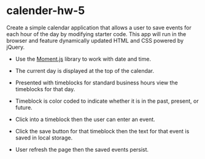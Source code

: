 # calender-hw-5

Create a simple calendar application that allows a user to save events for each hour of the day by modifying starter code. This app will run in the browser and feature dynamically updated HTML and CSS powered by jQuery.

*   Use the [Moment.js](https://momentjs.com/) library to work with date and time.

*   The current day is displayed at the top of the calendar.

*   Presented with timeblocks for standard business hours view the timeblocks for that day.

*   Timeblock is color coded to indicate whether it is in the past, present, or future.

*   Click into a timeblock then the user can enter an event.

*   Click the save button for that timeblock then the text for that event is saved in local storage.

*   User refresh the page then the saved events persist.



           
